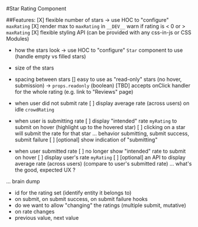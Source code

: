 #Star Rating Component

##Features:
[X] flexible number of stars -> use HOC to "configure" `maxRating`
[X] render max to `maxRating` in `__DEV__` warn if rating is < 0 or > `maxRating`
[X] flexible styling API (can be provided with any css-in-js or CSS Modules)
  - how the stars look -> use HOC to "configure" `Star` component to use (handle empty vs filled stars)
  - size of the stars
  - spacing between stars
[\] easy to use as "read-only" stars (no hover, submission) -> `props.readonly` (boolean)
[TBD] accepts onClick handler for the whole rating (e.g. link to "Reviews" page)

- when user did not submit rate
  [ ] display average rate (across users) on idle `crowdRating`

- when user is submitting rate
  [ ] display "intended" rate `myRating` to submit on hover (highlight up to the hovered star)
  [ ] clicking on a star will submit the rate for that star ... behavior submitting, submit success, submit failure
  [ ] [optional] show indication of "submitting"

- when user submitted rate
  [ ] no longer show "intended" rate to submit on hover
  [ ] display user's rate `myRating`
  [ ] [optional] an API to display average rate (across users) (compare to user's submitted rate)
   ... what's the good, expected UX ?



... brain dump
- id for the rating set (identify entity it belongs to)
- on submit, on submit success, on submit failure hooks
- do we want to allow "changing" the ratings (multiple submit, mutative)
- on rate changes
- previous value, next value
